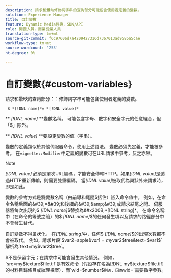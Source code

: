 ```yaml
---
description: 請求和暈映修飾詞字串的查詢部分可能包含使用者定義的變數。
solution: Experience Manager
title: 自訂變數
feature: Dynamic Media經典，SDK/API
role: 開發人員，商業從業人員
translation-type: tm+mt
source-git-commit: f6c97606d7a4209427316d7367013ad9585a5cae
workflow-type: tm+mt
source-wordcount: '253'
ht-degree: 0%

---
```



# 自訂變數{#custom-variables}

請求和暈映的查詢部分：：修飾詞字串可能包含使用者定義的變數。

` $ *[!DNL name]*= *[!DNL value]*`

** *[!DNL name]* **變數名稱。 可能包含字母、數字和安全字元的任意組合，但「$」除外。

** *[!DNL value]* **要設定變數的值（字串）。

變數的定義類似於其他伺服器命令，使用上述語法。 變數必須先定義，才能被參考。 在`vignette::Modifier`中定義的變數可在URL請求中參考，反之亦然。

>[!NOTE]
>
>*[!DNL value]* 必須是單次URL編碼，才能安全傳輸HTTP。如果&#x200B;*[!DNL value]*&#x200B;是透過HTTP重新傳輸，則需要雙重編碼。 當&#x200B;*[!DNL value]*&#x200B;被取代為巢狀外來請求時，即是如此。

變數的參考方式是將變數名稱（由前導和尾隨$括住）嵌入命令值中。 例如，在命令名稱后面的&#39;=&#39;和後續的&#39;&amp;&#39;或請求結尾之間。 伺服器將每次出現的$ *[!DNL name]*$替換為&#x200B;*[!DNL string]*。 在命令名稱中（在命令的等號之前）的$ *[!DNL name]*$的任何發生項以及請求的路徑部分中不會發生替代。

自訂變數不得巢狀化。 在&#x200B;*[!DNL string]*&#x200B;中，任何$ *[!DNL name]*$的出現次數都不會被取代。 例如，請求片段`$var2=apple&$var1=my$var2$tree&text=$var1$`解析為`text=my$var2$tree`。

$不是保留字元；在請求中可能會發生其他情況。 例如，`src=my$texture$file.tif`是有效命令（假設存在名為[!DNL my$texture$file.tif]的材料目錄條目或紋理檔案），而`wid=$number$`則否，因為`wid=`需要數字參數。
